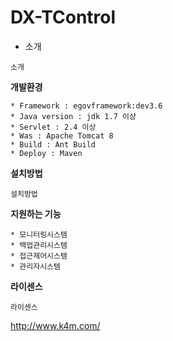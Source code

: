 # DX-TControl


 * 소개
```
소개
```


 **개발환경**
  
```
* Framework : egovframework:dev3.6
* Java version : jdk 1.7 이상
* Servlet : 2.4 이상
* Was : Apache Tomcat 8
* Build : Ant Build
* Deploy : Maven
```


 **설치방법**
  
```
설치방법
```


 **지원하는 기능**
  
```
* 모니터링시스템
* 백업관리시스템
* 접근제어시스템
* 관리자시스템
```


 **라이센스**
  
```
라이센스
```

<http://www.k4m.com/>
